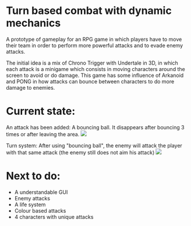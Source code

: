 # Turn based combat with dynamic mechanics
A prototype of gameplay for an RPG game in which players have to move their team in order to perform more powerful attacks and to evade enemy attacks.

The initial idea is a mix of Chrono Trigger with Undertale in 3D, in which each attack is a minigame which consists in moving characters around the screen to avoid or do damage. This game has some influence of Arkanoid and PONG in how attacks can bounce between characters to do more damage to enemies.

# Current state:

An attack has been added: A bouncing ball. It disappears after bouncing 3 times or after leaving the area.
![](https://thumbs.gfycat.com/SardonicDimwittedAlpinegoat-size_restricted.gif)

Turn system: After using "bouncing ball", the enemy will attack the player with that same attack (the enemy still does not aim his attack)
![](https://thumbs.gfycat.com/DetailedSomberEquine-size_restricted.gif)

# Next to do:

- A understandable GUI
- Enemy attacks
- A life system
- Colour based attacks
- 4 characters with unique attacks
